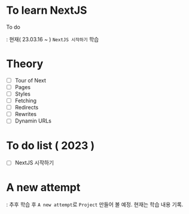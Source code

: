 # To learn NextJS

To do

: 현재( 23.03.16 ~ ) `NextJS 시작하기` 학습

# Theory

- [ ] Tour of Next
- [ ] Pages
- [ ] Styles
- [ ] Fetching
- [ ] Redirects
- [ ] Rewrites
- [ ] Dynamin URLs

# To do list ( 2023 )

- [ ] NextJS 시작하기

# A new attempt

: 추후 학습 후 `A new attempt`로 `Project` 만들어 볼 예정. 현재는 학습 내용 기록.
